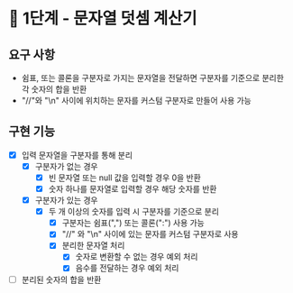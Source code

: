 # 🚀 1단계 - 문자열 덧셈 계산기

## 요구 사항
- 쉼표, 또는 콜론을 구분자로 가지는 문자열을 전달하면 구분자를 기준으로 분리한 각 숫자의 합을 반환
- "//"와 "\n" 사이에 위치하는 문자를 커스텀 구분자로 만들어 사용 가능

## 구현 기능
- [x] 입력 문자열을 구분자를 통해 분리
  - [x] 구분자가 없는 경우
    - [x] 빈 문자열 또는 null 값을 입력할 경우 0을 반환
    - [x] 숫자 하나를 문자열로 입력할 경우 해당 숫자를 반환
  - [x] 구분자가 있는 경우
    - [x] 두 개 이상의 숫자를 입력 시 구분자를 기준으로 분리
      - [x] 구분자는 쉼표(",") 또는 콜론(":") 사용 가능
      - [x] "//" 와 "\n" 사이에 있는 문자를 커스텀 구분자로 사용
      - [x] 분리한 문자열 처리
        - [x] 숫자로 변환할 수 없는 경우 예외 처리
        - [x] 음수를 전달하는 경우 예외 처리
- [ ] 분리된 숫자의 합을 반환

